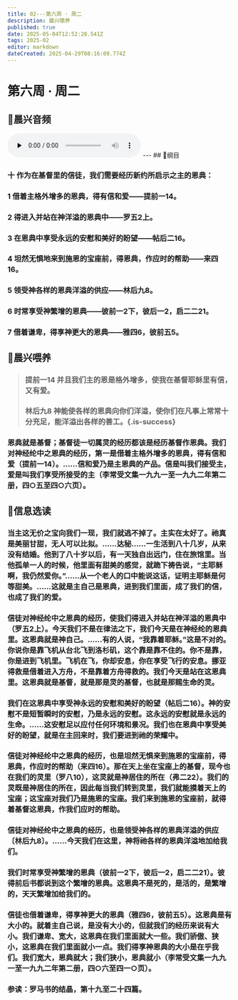 ```yaml
---
title: 02---第六周 · 周二
description: 晨兴喂养
published: true
date: 2025-05-04T12:52:28.541Z
tags: 2025-02
editor: markdown
dateCreated: 2025-04-29T08:16:09.774Z
---
```


# 第六周 · 周二
## 🎵晨兴音频
<audio id="audio" controls="" preload="none">
      <source id="mp3" src="/2025-02/week6/week6day2.mp3">
</audio>
---
## 📖纲目

### 十   作为在基督里的信徒，我们需要经历新约所启示之主的恩典：

### 1   借着主格外增多的恩典，得有信和爱——提前一14。

### 2   得进入并站在神洋溢的恩典中——罗五2上。

### 3   在恩典中享受永远的安慰和美好的盼望——帖后二16。

### 4   坦然无惧地来到施恩的宝座前，得恩典，作应时的帮助——来四16。

### 5   领受神各样的恩典洋溢的供应——林后九8。

### 6   时常享受神繁增的恩典——彼前一2下，彼后一2，启二二21。

### 7   借着谦卑，得享神更大的恩典——雅四6，彼前五5。

## 📖晨兴喂养

>### 提前一14    并且我们主的恩是格外增多，使我在基督耶稣里有信，又有爱。
>
>### 林后九8    神能使各样的恩典向你们洋溢，使你们在凡事上常常十分充足，能洋溢出各样的善工。{.is-success}

### 恩典就是基督；基督徒一切属灵的经历都该是经历基督作恩典。我们对神经纶中之恩典的经历，第一是借着主格外增多的恩典，得有信和爱（提前一14）。……信和爱乃是主恩典的产品。信是叫我们接受主，爱是叫我们享受所接受的主（李常受文集一九九一至一九九二年第二册，四○五至四○六页）。

## 📖信息选读

### 当主这无价之宝向我们一现，我们就逃不掉了。主实在太好了。祂真是美丽甘甜，无人可以比拟。……达秘……一生活到八十几岁，从来没有结婚。他到了八十岁以后，有一天独自出远门，住在旅馆里。当他孤单一人的时候，他里面有甜美的感觉，就跪下祷告说，“主耶稣啊，我仍然爱你。”……从一个老人的口中能说这话，证明主耶稣是何等甜美。……这就是主自己是恩典，进到我们里面，成了我们的信，也成了我们的爱。

### 信徒对神经纶中之恩典的经历，使我们得进入并站在神洋溢的恩典中（罗五2上）。今天我们不是在律法之下，我们今天是在神经纶的恩典里。这恩典就是神自己。……有的人说，“我靠着耶稣。”这是不对的。你说你是靠飞机从台北飞到洛杉矶，这个靠是靠不住的。你不是靠，你是进到飞机里。飞机在飞，你却安息，你在享受飞行的安息。挪亚得救是借着进入方舟，不是靠着方舟得救的。我们今天是站在这恩典里。这恩典就是基督，就是那是灵的基督，也就是那赐生命的灵。

### 我们在这恩典中享受神永远的安慰和美好的盼望（帖后二16）。神的安慰不是短暂瞬时的安慰，乃是永远的安慰。这永远的安慰就是永远的生命。……这安慰足以应付任何环境和景况。我们也在恩典中享受美好的盼望，就是在主回来时，我们要进到祂的荣耀中。

### 信徒对神经纶中之恩典的经历，也是坦然无惧来到施恩的宝座前，得恩典，作应时的帮助（来四16）。那在天上坐在宝座上的基督，现今也在我们的灵里（罗八10），这灵就是神居住的所在（弗二22）。我们的灵既是神居住的所在，因此每当我们转到灵里，我们就能摸着天上的宝座；这宝座对我们乃是施恩的宝座。我们来到施恩的宝座前，就得着基督这恩典，作我们应时的帮助。

### 信徒对神经纶中之恩典的经历，也是领受神各样的恩典洋溢的供应〔林后九8〕。……今天我们在这里，神将祂各样的恩典洋溢地加给我们。

### 我们时常享受神繁增的恩典（彼前一2下，彼后一2，启二二21）。彼得前后书都说到这个繁增的恩典。这恩典不是死的，是活的，是繁增的，天天繁增加给我们的。

### 信徒也借着谦卑，得享神更大的恩典（雅四6，彼前五5）。这恩典是有大小的。就着主自己说，是没有大小的，但就我们的经历来说有大小。我们谦卑、宽大，这恩典在我们里面就大一些。我们骄傲、狭小，这恩典在我们里面就小一点。我们得享神恩典的大小是在乎我们。我们宽大，恩典就大；我们狭小，恩典就小（李常受文集一九九一至一九九二年第二册，四○六至四一○页）。

### 参读：罗马书的结晶，第十九至二十四篇。
<!-- Google tag (gtag.js) -->
<script async src="https://www.googletagmanager.com/gtag/js?id=G-1P8709Z16T"></script>
<script>
  window.dataLayer = window.dataLayer || [];
  function gtag(){dataLayer.push(arguments);}
  gtag('js', new Date());

  gtag('config', 'G-1P8709Z16T');
</script>